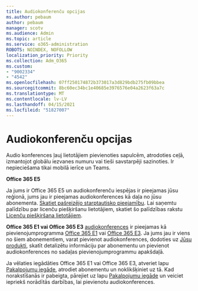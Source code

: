 ```yaml
---
title: Audiokonferenču opcijas
ms.author: pebaum
author: pebaum
manager: scotv
ms.audience: Admin
ms.topic: article
ms.service: o365-administration
ROBOTS: NOINDEX, NOFOLLOW
localization_priority: Priority
ms.collection: Adm_O365
ms.custom:
- "9002334"
- "4542"
ms.openlocfilehash: 07ff250174872b373017a3d829bdb275fb09bbea
ms.sourcegitcommit: 8bc60ec34bc1e40685e3976576e04a2623f63a7c
ms.translationtype: MT
ms.contentlocale: lv-LV
ms.lasthandoff: 04/15/2021
ms.locfileid: "51827007"
---
```

# <a name="options-for-audio-conferencing"></a>Audiokonferenču opcijas

Audio konferences ļauj lietotājiem pievienoties sapulcēm, atrodoties ceļā, izmantojot globālu iezvanes numuru vai tieši savstarpēji sazinoties. Ir nepieciešama tikai mobilā ierīce un Teams.

**Office 365 E5**

Ja jums ir Office 365 E5 un audiokonferenču iespējas ir pieejamas jūsu reģionā, jums jau ir pieejamas audiokonferences kā daļa no jūsu abonementa. [Skatiet pašreizējo starptautisko pieejamību](https://go.microsoft.com/fwlink/p/?LinkID=839556). Lai saņemtu palīdzību par licenču piešķiršanu lietotājiem, skatiet šo palīdzības rakstu [Licenču piešķiršana lietotājiem](https://docs.microsoft.com/microsoft-365/admin/manage/assign-licenses-to-users).

**Office 365 E1 vai Office 365 E3**
[audiokonferences](https://docs.microsoft.com/microsoftteams/audio-conferencing-in-office-365) ir pieejamas kā pievienojumprogramma [Office 365 E1](https://www.microsoft.com/microsoft-365/business/office-365-enterprise-e1-business-software) vai [Office 365 E3](https://www.microsoft.com/microsoft-365/business/office-365-enterprise-e3-business-software).  Ja jums jau ir viens no šiem abonementiem, varat pievienot audiokonferences, dodoties uz [Jūsu produkti](https://go.microsoft.com/fwlink/p/?linkid=842054), skatīt detalizētu informāciju par abonementu un pievienot audiokonferences no sadaļas pievienojumprogrammu apakšdaļā.

Ja vēlaties iegādāties Office 365 E1 vai Office 365 E3, atveriet lapu [Pakalpojumu iegāde](https://go.microsoft.com/fwlink/p/?linkid=868433), atrodiet abonementu un noklikšķiniet uz tā.  Kad norakstīšanās ir pabeigta, pārejiet uz lapu [Pakalpojumu iegāde](https://go.microsoft.com/fwlink/p/?linkid=868433) un veiciet iepriekš norādītās darbības, lai pievienotu audiokonferences.
